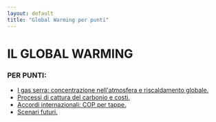 ```yaml
---
layout: default
title: "Global Warming per punti"
---
```


# IL GLOBAL WARMING 
### PER PUNTI: 



- [I gas serra: concentrazione nell'atmosfera e riscaldamento globale.](gas_serra.md)
- [Processi di cattura del carbonio e costi.](ccus.md)
- [Accordi internazionali: COP per tappe.](cop.md)
- [Scenari futuri.](scenari_futuri.md)
